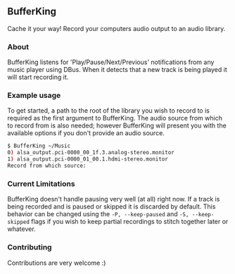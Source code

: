 ## BufferKing

Cache it your way!
Record your computers audio output to an audio library.


### About

BufferKing listens for 'Play/Pause/Next/Previous' notifications from any music player using DBus. When it detects that a new track is being played it will start recording it.


### Example usage
To get started, a path to the root of the library you wish to record to is required as the first argument to BufferKing.
The audio source from which to record from is also needed; however BufferKing will present you with the available options if you don't provide an audio source.
```bash
$ BufferKing ~/Music
0) alsa_output.pci-0000_00_1f.3.analog-stereo.monitor
1) alsa_output.pci-0000_01_00.1.hdmi-stereo.monitor
Record from which source:
```

### Current Limitations

BufferKing doesn't handle pausing very well (at all) right now.
If a track is being recorded and is paused or skipped it is discarded by default.
This behavior can be changed using the `-P, --keep-paused` and `-S, --keep-skipped` flags if you wish to keep partial recordings to stitch together later or whatever.


### Contributing

Contributions are very welcome :)
